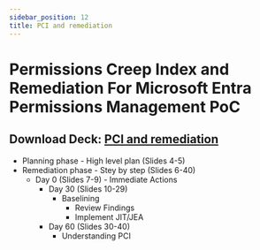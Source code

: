 ```yaml
---
sidebar_position: 12
title: PCI and remediation
---
```


# Permissions Creep Index and Remediation For Microsoft Entra Permissions Management PoC

## Download Deck: [PCI and remediation](./EPM_POC_Assets/04-MEPM_PCI_and_Remediation.pptx)

- Planning phase - High level plan (Slides 4-5)
- Remediation phase - Stey by step (Slides 6-40)
  - Day 0 (Slides 7-9)
        - Immediate Actions
    - Day 30 (Slides 10-29)
      - Baselining
        - Review Findings
        - Implement JIT/JEA
    - Day 60 (Slides 30-40)
      - Understanding PCI
